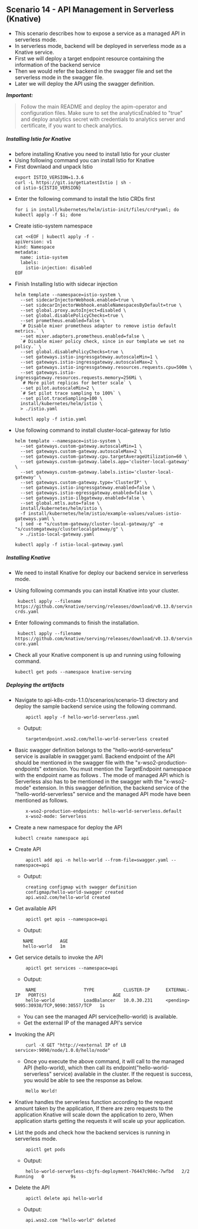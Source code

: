 ## Scenario 14 - API Management in Serverless (Knative)
- This scenario describes how to expose a service as a managed API in serverless mode.
- In serverless mode, backend will be deployed in serverless mode as a Knative service.
- First we will deploy a target endpoint resource containing the information of the backend service
- Then we would refer the backend in the swagger file and set the serverless mode in the swagger file.
- Later we will deploy the API using the swagger definition. 

 ***Important:***
> Follow the main README and deploy the apim-operator and configuration files. Make sure to set the analyticsEnabled to "true" and deploy analytics secret with credentials to analytics server and certificate, if you want to check analytics.

 ##### Installing Istio for Knative
  
  - before installing Knative you need to install Istio for your cluster
  - Using following command you can install Istio for Knative
  - First downlaod and unpack Istio
    ```
    export ISTIO_VERSION=1.3.6
    curl -L https://git.io/getLatestIstio | sh -
    cd istio-${ISTIO_VERSION}
    ```
  - Enter the following command to install the Istio CRDs first
    ```
    for i in install/kubernetes/helm/istio-init/files/crd*yaml; do kubectl apply -f $i; done
    ```
  - Create istio-system namespace
    ```
    cat <<EOF | kubectl apply -f -
    apiVersion: v1
    kind: Namespace
    metadata:
      name: istio-system
      labels:
        istio-injection: disabled
    EOF
    ```
  - Finish Installing Istio with sidecar injection
    ```
    helm template --namespace=istio-system \
      --set sidecarInjectorWebhook.enabled=true \
      --set sidecarInjectorWebhook.enableNamespacesByDefault=true \
      --set global.proxy.autoInject=disabled \
      --set global.disablePolicyChecks=true \
      --set prometheus.enabled=false \
      `# Disable mixer prometheus adapter to remove istio default metrics.` \
      --set mixer.adapters.prometheus.enabled=false \
      `# Disable mixer policy check, since in our template we set no policy.` \
      --set global.disablePolicyChecks=true \
      --set gateways.istio-ingressgateway.autoscaleMin=1 \
      --set gateways.istio-ingressgateway.autoscaleMax=2 \
      --set gateways.istio-ingressgateway.resources.requests.cpu=500m \
      --set gateways.istio-ingressgateway.resources.requests.memory=256Mi \
      `# More pilot replicas for better scale` \
      --set pilot.autoscaleMin=2 \
      `# Set pilot trace sampling to 100%` \
      --set pilot.traceSampling=100 \
      install/kubernetes/helm/istio \
      > ./istio.yaml
    
    kubectl apply -f istio.yaml
    ```
  - Use following command to install cluster-local-gateway for Istio
    ```
    helm template --namespace=istio-system \
      --set gateways.custom-gateway.autoscaleMin=1 \
      --set gateways.custom-gateway.autoscaleMax=2 \
      --set gateways.custom-gateway.cpu.targetAverageUtilization=60 \
      --set gateways.custom-gateway.labels.app='cluster-local-gateway' \
      --set gateways.custom-gateway.labels.istio='cluster-local-gateway' \
      --set gateways.custom-gateway.type='ClusterIP' \
      --set gateways.istio-ingressgateway.enabled=false \
      --set gateways.istio-egressgateway.enabled=false \
      --set gateways.istio-ilbgateway.enabled=false \
      --set global.mtls.auto=false \
      install/kubernetes/helm/istio \
      -f install/kubernetes/helm/istio/example-values/values-istio-gateways.yaml \
      | sed -e "s/custom-gateway/cluster-local-gateway/g" -e "s/customgateway/clusterlocalgateway/g" \
      > ./istio-local-gateway.yaml
    
    kubectl apply -f istio-local-gateway.yaml
    ```
   
 ##### Installing Knative
 
 - We need to install Knative for deploy our backend service in serverless mode.
 - Using following commands you can install Knative into your cluster.
    ```
     kubectl apply --filename https://github.com/knative/serving/releases/download/v0.13.0/serving-crds.yaml
    ```
 - Enter following commands to finish the installation.
    ```
     kubectl apply --filename https://github.com/knative/serving/releases/download/v0.13.0/serving-core.yaml
    ```
   
 - Check all your Knative component is up and running using following command.
    ```` 
   kubectl get pods --namespace knative-serving
    ````

 ##### Deploying the artifacts
 
 - Navigate to api-k8s-crds-1.1.0/scenarios/scenario-13 directory and deploy the sample backend service using the following command.
    ```
        apictl apply -f hello-world-serverless.yaml
    ```
    - Output:
    ```
        targetendpoint.wso2.com/hello-world-serverless created
    ```
- Basic swagger definition belongs to the "hello-world-serverless" service is available in swagger.yaml.
Backend endpoint of the API should be mentioned in the swagger file with the "x-wso2-production-endpoints" extension.
You must mention the TargetEndpoint namespace with the endpoint name as follows  <endpoint-name>.<namespace>
The mode of managed API which is Serverless also has to be mentioned in the swagger with the "x-wso2-mode" extension.
In this swagger definition, the backend service of the "hello-world-serverless" service and the managed API mode have been mentioned as follows.
    ```
        x-wso2-production-endpoints: hello-world-serverless.default
        x-wso2-mode: Serverless
    ```
  
- Create a new namespace for deploy the API

    ```
    kubectl create namespace api
    ```
- Create API <br /> 
    ```
        apictl add api -n hello-world --from-file=swagger.yaml --namespace=api
    ``` 
    - Output:
    ```$xslt
        creating configmap with swagger definition
        configmap/hello-world-swagger created
        api.wso2.com/hello-world created
    ```
    
- Get available API <br /> 
    ```
        apictl get apis --namespace=api
    ```
    - Output:
    ```    
       NAME          AGE
       hello-world   1m
    ```

- Get service details to invoke the API<br />
    ```
        apictl get services --namespace=api
    ```
    - Output:
    
    ```
        NAME                  TYPE           CLUSTER-IP      EXTERNAL-IP   PORT(S)                         AGE
        hello-world           LoadBalancer   10.0.30.231     <pending>     9095:30938/TCP,9090:30557/TCP   1s
    ```
    - You can see the managed API service(hello-world) is available.
    - Get the external IP of the managed API's service
 
- Invoking the API <br />
    ```
        curl -X GET "http://<external IP of LB service>:9090/node/1.0.0/hello/node"
    ```
    - Once you execute the above command, it will call to the managed API (hello-world), which then call its endpoint("hello-world-serverless" service) available in the cluster. If the request is success, you would be able to see the response as below.
    ```
        Hello World!
    ```
 
- Knative handles the serverless function according to the request amount taken by the application, If there are zero requests to the application
  Knative will scale down the application to zero, When application starts getting the requests it will scale up your application.    
- List the pods and check how the backend services is running in serverless mode.

    ```$xslt
        apictl get pods      
    ```
    - Output:
    ```$xslt
        hello-world-serverless-cbjfs-deployment-76447c984c-7wfbd   2/2     Running   0          9s
    ```
- Delete the  API <br /> 
    ```
        apictl delete api hello-world
    ```
    -  Output:
    ```
        api.wso2.com "hello-world" deleted
    ```

